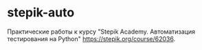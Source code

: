 # stepik-auto
Практические работы к курсу "Stepik Academy. Автоматизация тестирования на Python"
 https://stepik.org/course/62036.  
